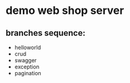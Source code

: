 # demo web shop server

## branches sequence:
- helloworld
- crud
- swagger
- exception
- pagination
